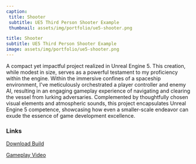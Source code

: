 ```yaml
---
caption:
 title: Shooter
 subtitle: UE5 Third Person Shooter Example
 thumbnail: assets/img/portfolio/ue5-shooter.png

title: Shooter
subtitle: UE5 Third Person Shooter Example
image: assets/img/portfolio/ue5-shooter.png
---
```

A compact yet impactful project realized in Unreal Engine 5. This creation, while modest in size, serves as a powerful testament to my proficiency within the engine. Within the immersive confines of a spaceship environment, I've meticulously orchestrated a player controller and enemy AI, resulting in an engaging gameplay experience of navigating and clearing the vessel from lurking adversaries. Complemented by thoughtfully chosen visual elements and atmospheric sounds, this project encapsulates Unreal Engine 5 competence, showcasing how even a smaller-scale endeavor can exude the essence of game development excellence.

### Links

[Download Build](https://1drv.ms/u/s!AiqvwHC8zbjChM44DfVWdqyrP6wezw?e=osKBbL)

[Gameplay Video](https://youtu.be/w3bpksIBokQ)